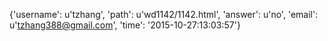 {'username': u'tzhang', 'path': u'wd1142/1142.html', 'answer': u'no', 'email': u'tzhang388@gmail.com', 'time': '2015-10-27:13:03:57'}